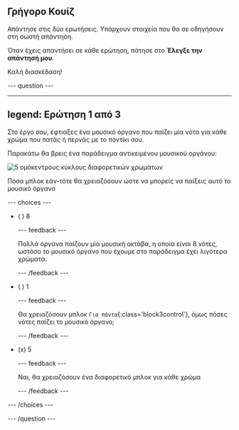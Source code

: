 ## Γρήγορο Κουίζ

Απάντησε στις δύο ερωτήσεις. Υπάρχουν στοιχεία που θα σε οδηγήσουν στη σωστή απάντηση.

Όταν έχεις απαντήσει σε κάθε ερώτηση, πάτησε στο **Έλεγξε την απάντησή μου**.

Καλή διασκέδαση!

--- question ---

---
legend: Ερώτηση 1 από 3
---

Στο έργο σου, έφτιαξες ένα μουσικό όργανο που παίζει μία νότα για κάθε χρώμα που πατάς ή περνάς με το ποντίκι σου.

Παρακάτω θα βρεις ένα παράδειγμα αντικειμένου μουσικού οργάνου:

![5 ομόκεντρους κύκλους διαφορετικών χρωμάτων](images/circle-instrument.png)

Πόσα μπλοκ εάν-τότε θα χρειαζόσουν ώστε να μπορείς να παίξεις αυτό το μουσικό όργανο

--- choices ---

- ( ) 8

  --- feedback ---

  Πολλά όργανα παίζουν μία μουσική οκτάβα, η οποία είναι 8 νότες, ωστόσο το μουσικό όργανο που έχουμε στο παράδειγμα έχει λιγότερα χρώματα.

  --- /feedback ---

- ( ) 1

  --- feedback ---

  Θα χρειαζόσουν μπλοκ `Για πάντα`{:class='block3control'}, όμως πόσες νότες παίζει το μουσικό όργανο;

  --- /feedback ---

- (x) 5

  --- feedback ---

  Ναι, θα χρειαζόσουν ένα διαφορετικό μπλοκ για κάθε χρώμα

  --- /feedback ---

--- /choices ---

--- /question ---
